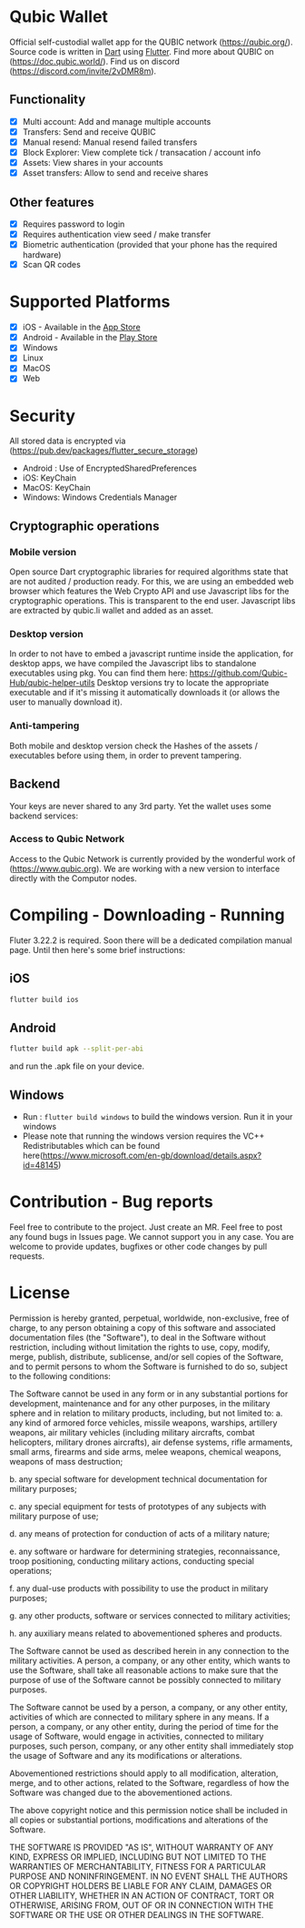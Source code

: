# Qubic Wallet

Official self-custodial wallet app for the QUBIC network (https://qubic.org/).
Source code is written in [Dart](https://dart.dev) using [Flutter](https://flutter.dev).
Find more about QUBIC on (https://doc.qubic.world/). 
Find us on discord (https://discord.com/invite/2vDMR8m).

## Functionality

- [x] Multi account: Add and manage multiple accounts
- [x] Transfers: Send and receive QUBIC
- [x] Manual resend: Manual resend failed transfers
- [x] Block Explorer: View complete tick / transacation / account info
- [x] Assets: View shares in your accounts
- [x] Asset transfers: Allow to send and receive shares

## Other features

- [x] Requires password to login
- [x] Requires authentication view seed / make transfer
- [x] Biometric authentication (provided that your phone has the required hardware)
- [x] Scan QR codes

# Supported Platforms

- [x] iOS - Available in the [App Store](https://apps.apple.com/us/app/qubic-wallet/id6502265811)
- [x] Android - Available in the [Play Store](https://play.google.com/store/apps/details?id=org.qubic.wallet)
- [x] Windows
- [x] Linux
- [x] MacOS
- [x] Web

# Security

All stored data is encrypted via (https://pub.dev/packages/flutter_secure_storage)

- Android : Use of EncryptedSharedPreferences
- iOS: KeyChain
- MacOS: KeyChain
- Windows: Windows Credentials Manager

## Cryptographic operations

### Mobile version

Open source Dart cryptographic libraries for required algorithms state that are not audited / production ready. For this, we are using an embedded web browser
which features the Web Crypto API and use Javascript libs for the cryptographic operations. This is transparent to the end user. Javascript libs are extracted by qubic.li wallet and added as an asset.

### Desktop version

In order to not have to embed a javascript runtime inside the application, for desktop apps, we have compiled the Javascript libs to standalone executables using pkg. You can find them here: https://github.com/Qubic-Hub/qubic-helper-utils
Desktop versions try to locate the appropriate executable and if it's missing it automatically downloads it (or allows the user to manually download it).

### Anti-tampering

Both mobile and desktop version check the Hashes of the assets / executables before using them, in order to prevent tampering.

## Backend

Your keys are never shared to any 3rd party. Yet the wallet uses some backend services:

### Access to Qubic Network

Access to the Qubic Network is currently provided by the wonderful work of (https://www.qubic.org). We are working with a new version to interface directly with the Computor nodes.

# Compiling - Downloading - Running

Fluter 3.22.2 is required.
Soon there will be a dedicated compilation manual page. Until then here's some brief instructions:

## iOS

```bash
flutter build ios
```

## Android

```bash
flutter build apk --split-per-abi
```

and run the .apk file on your device.

## Windows

- Run : `flutter build windows` to build the windows version. Run it in your windows
- Please note that running the windows version requires the VC++ Redistributables which can be found here(https://www.microsoft.com/en-gb/download/details.aspx?id=48145)

# Contribution - Bug reports

Feel free to contribute to the project. Just create an MR. Feel free to post any found bugs in Issues page. We cannot support you in any case. You are welcome to provide updates, bugfixes or other code changes by pull requests.

# License

Permission is hereby granted, perpetual, worldwide, non-exclusive, free of charge, to any person obtaining a copy of this software and associated documentation files (the "Software"), to deal in the Software without restriction, including without limitation the rights to use, copy, modify, merge, publish, distribute, sublicense, and/or sell copies of the Software, and to permit persons to whom the Software is furnished to do so, subject to the following conditions:

The Software cannot be used in any form or in any substantial portions for development, maintenance and for any other purposes, in the military sphere and in relation to military products, including, but not limited to: a. any kind of armored force vehicles, missile weapons, warships, artillery weapons, air military vehicles (including military aircrafts, combat helicopters, military drones aircrafts), air defense systems, rifle armaments, small arms, firearms and side arms, melee weapons, chemical weapons, weapons of mass destruction;

b. any special software for development technical documentation for military purposes;

c. any special equipment for tests of prototypes of any subjects with military purpose of use;

d. any means of protection for conduction of acts of a military nature;

e. any software or hardware for determining strategies, reconnaissance, troop positioning, conducting military actions, conducting special operations;

f. any dual-use products with possibility to use the product in military purposes;

g. any other products, software or services connected to military activities;

h. any auxiliary means related to abovementioned spheres and products.

The Software cannot be used as described herein in any connection to the military activities. A person, a company, or any other entity, which wants to use the Software, shall take all reasonable actions to make sure that the purpose of use of the Software cannot be possibly connected to military purposes.

The Software cannot be used by a person, a company, or any other entity, activities of which are connected to military sphere in any means. If a person, a company, or any other entity, during the period of time for the usage of Software, would engage in activities, connected to military purposes, such person, company, or any other entity shall immediately stop the usage of Software and any its modifications or alterations.

Abovementioned restrictions should apply to all modification, alteration, merge, and to other actions, related to the Software, regardless of how the Software was changed due to the abovementioned actions.

The above copyright notice and this permission notice shall be included in all copies or substantial portions, modifications and alterations of the Software.

THE SOFTWARE IS PROVIDED "AS IS", WITHOUT WARRANTY OF ANY KIND, EXPRESS OR IMPLIED, INCLUDING BUT NOT LIMITED TO THE WARRANTIES OF MERCHANTABILITY, FITNESS FOR A PARTICULAR PURPOSE AND NONINFRINGEMENT. IN NO EVENT SHALL THE AUTHORS OR COPYRIGHT HOLDERS BE LIABLE FOR ANY CLAIM, DAMAGES OR OTHER LIABILITY, WHETHER IN AN ACTION OF CONTRACT, TORT OR OTHERWISE, ARISING FROM, OUT OF OR IN CONNECTION WITH THE SOFTWARE OR THE USE OR OTHER DEALINGS IN THE SOFTWARE.
